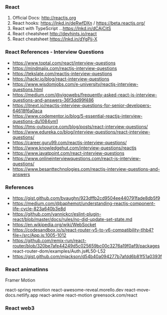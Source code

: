 ### React
1) Official Docs: http://reactjs.org
2) React hooks: https://lnkd.in/deRwfDXn / https://beta.reactjs.org/
3) React with TypeScript …https://lnkd.in/dCAjCitS
4) React cheatsheet http://devhints.io/react
5) React cheatsheet https://lnkd.in/dYgPjj-X

### React References - Interview Questions
- https://www.toptal.com/react/interview-questions
- https://mindmajix.com/reactjs-interview-questions
- https://tekslate.com/reactjs-interview-questions
- https://hackr.io/blog/react-interview-questions
- https://www.wisdomjobs.com/e-university/reactjs-interview-questions.html
- https://medium.com/@vigowebs/frequently-asked-react-js-interview-questions-and-answers-36f3dd99f486
- https://itnext.io/reactjs-interview-questions-for-senior-developers-64618f6a0aca
- https://www.codementor.io/blog/5-essential-reactjs-interview-questions-du1084ym1
- https://tms-outsource.com/blog/posts/react-interview-questions/
- https://www.edureka.co/blog/interview-questions/react-interview-questions/
- https://career.guru99.com/reactjs-interview-questions/
- https://www.knowledgehut.com/interview-questions/reactjs
- https://www.javatpoint.com/react-interview-questions
- https://www.onlineinterviewquestions.com/react-js-interview-questions/
- https://www.besanttechnologies.com/reactjs-interview-questions-and-answers

### References
- https://gist.github.com/bvaughn/923dffb2cd9504ee440791fade8db5f9
- https://medium.com/@baphemot/understanding-reactjs-component-life-cycle-823a640b3e8d
- https://github.com/yannickcr/eslint-plugin-react/blob/master/docs/rules/no-did-update-set-state.md
- https://en.wikipedia.org/wiki/WebSocket
- https://codesandbox.io/s/react-router-v5-to-v6-compatibility-tlhb4?file=/src/App.js:1005-1012
- https://github.com/remix-run/react-router/blob/320be7afe44249d5c025659bc00c3276a19f0af9/packages react-router-dom/examples/Auth.js#L50-L52
- https://gist.github.com/mjackson/d54b40a094277b7afdd6b81f51a0393f

### React animatinns
Framer Motion

react-spring
remotion
react-awesome-reveal.morello.dev
react-move-docs.netlify.app
react-anime
react-motion
greensock.com/react


### React web3
